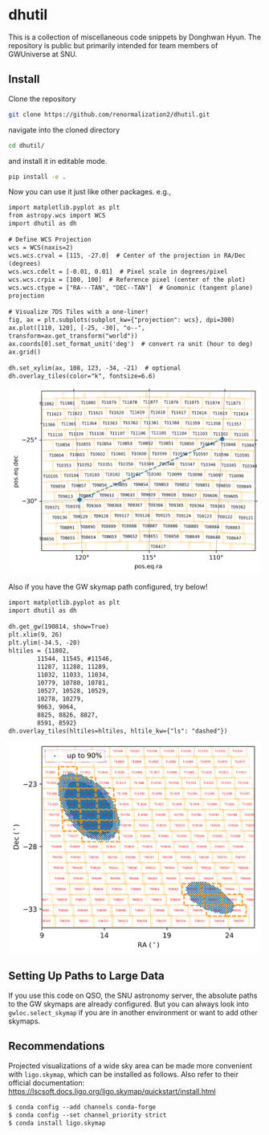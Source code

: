 # dhutil
This is a collection of miscellaneous code snippets by Donghwan Hyun. 
The repository is public but primarily intended for team members of GWUniverse at SNU.


##  Install

Clone the repository

```bash
git clone https://github.com/renormalization2/dhutil.git
```

navigate into the cloned directory

```bash
cd dhutil/
```

and install it in editable mode.

```bash
pip install -e .
```

Now you can use it just like other packages. e.g.,
```
import matplotlib.pyplot as plt
from astropy.wcs import WCS
import dhutil as dh

# Define WCS Projection
wcs = WCS(naxis=2)
wcs.wcs.crval = [115, -27.0]  # Center of the projection in RA/Dec (degrees)
wcs.wcs.cdelt = [-0.01, 0.01]  # Pixel scale in degrees/pixel
wcs.wcs.crpix = [100, 100]  # Reference pixel (center of the plot)
wcs.wcs.ctype = ["RA---TAN", "DEC--TAN"]  # Gnomonic (tangent plane) projection

# Visualize 7DS Tiles with a one-liner!
fig, ax = plt.subplots(subplot_kw={"projection": wcs}, dpi=300)
ax.plot([110, 120], [-25, -30], "o--", transform=ax.get_transform("world"))
ax.coords[0].set_format_unit('deg')  # convert ra unit (hour to deg)
ax.grid()

dh.set_xylim(ax, 108, 123, -34, -21)  # optional
dh.overlay_tiles(color="k", fontsize=6.6)
```
<img src="data/demo1.png" alt="Alt text" width="500px">
<!-- ![Alt text](data/demo1.png) -->

Also if you have the GW skymap path configured, try below!
```
import matplotlib.pyplot as plt
import dhutil as dh

dh.get_gw(190814, show=True)
plt.xlim(9, 26)
plt.ylim(-34.5, -20)
hltiles = {11802,
        11544, 11545, #11546,
        11287, 11288, 11289,
        11032, 11033, 11034,
        10779, 10780, 10781,
        10527, 10528, 10529,
        10278, 10279,
        9063, 9064,
        8825, 8826, 8827,
        8591, 8592}
dh.overlay_tiles(hltiles=hltiles, hltile_kw={"ls": "dashed"})
```
<img src="data/demo2.png" alt="Alt text" width="500px">
<!-- ![Alt text](data/demo2.png) -->

## Setting Up Paths to Large Data

If you use this code on QSO, the SNU astronomy server, the absolute paths to the GW skymaps are already configured.
But you can always look into `gwloc.select_skymap` if you are in another environment or want to add other skymaps.

## Recommendations

Projected visualizations of a wide sky area can be made more convenient with `ligo.skymap`, which can be installed as follows.
Also refer to their official documentation: https://lscsoft.docs.ligo.org/ligo.skymap/quickstart/install.html
```
$ conda config --add channels conda-forge
$ conda config --set channel_priority strict
$ conda install ligo.skymap
```

